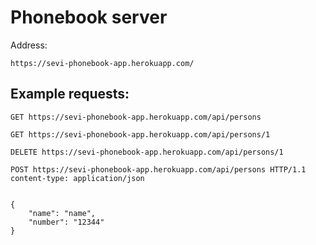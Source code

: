 # Phonebook server

Address:

`https://sevi-phonebook-app.herokuapp.com/`

## Example requests:
```
GET https://sevi-phonebook-app.herokuapp.com/api/persons

GET https://sevi-phonebook-app.herokuapp.com/api/persons/1

DELETE https://sevi-phonebook-app.herokuapp.com/api/persons/1

POST https://sevi-phonebook-app.herokuapp.com/api/persons HTTP/1.1
content-type: application/json


{
    "name": "name",
    "number": "12344"
}
```